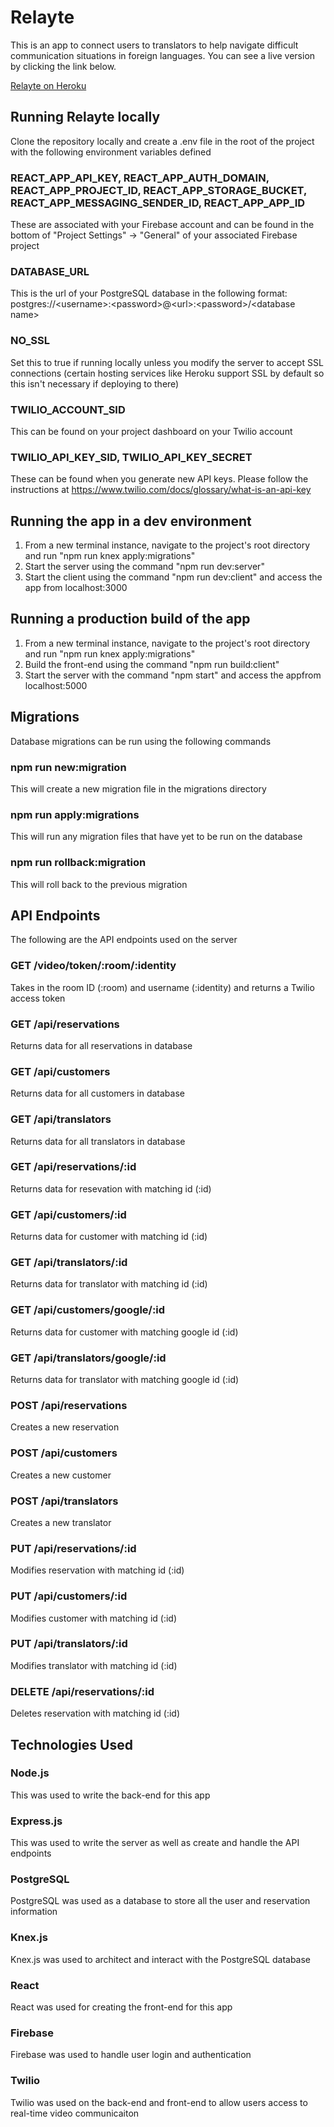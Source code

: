 # Relayte
This is an app to connect users to translators to help navigate difficult communication situations in foreign languages.  You can see a live version by clicking the link below.

[Relayte on Heroku](https://relayte.herokuapp.com/)

## Running Relayte locally
Clone the repository locally and create a .env file in the root of the project with the following environment variables defined

### REACT_APP_API_KEY, REACT_APP_AUTH_DOMAIN, REACT_APP_PROJECT_ID, REACT_APP_STORAGE_BUCKET, REACT_APP_MESSAGING_SENDER_ID, REACT_APP_APP_ID
These are associated with your Firebase account and can be found in the bottom of
"Project Settings" -> "General"
of your associated Firebase project

### DATABASE_URL
This is the url of your PostgreSQL database in the following format:
postgres://\<username>:\<password>@\<url>:\<password>/\<database name>

### NO_SSL
Set this to true if running locally unless you modify the server to accept SSL connections (certain hosting services like Heroku support SSL by default so this isn't necessary if deploying to there)

### TWILIO_ACCOUNT_SID
This can be found on your project dashboard on your Twilio account

### TWILIO_API_KEY_SID, TWILIO_API_KEY_SECRET
These can be found when you generate new API keys.  Please follow the instructions at https://www.twilio.com/docs/glossary/what-is-an-api-key

## Running the app in a dev environment
1. From a new terminal instance, navigate to the project's root directory and run "npm run knex apply:migrations"
2. Start the server using the command "npm run dev:server"
3. Start the client using the command "npm run dev:client" and access the app from localhost:3000

## Running a production build of the app
1. From a new terminal instance, navigate to the project's root directory and run "npm run knex apply:migrations"
2. Build the front-end using the command "npm run build:client"
3. Start the server with the command "npm start" and access the appfrom localhost:5000

## Migrations
Database migrations can be run using the following commands

### npm run new:migration <migration name>
This will create a new migration file in the migrations directory

### npm run apply:migrations
This will run any migration files that have yet to be run on the database

### npm run rollback:migration
This will roll back to the previous migration

## API Endpoints

The following are the API endpoints used on the server

### GET /video/token/:room/:identity
Takes in the room ID (:room) and username (:identity) and returns a Twilio access token

### GET /api/reservations
Returns data for all reservations in database

### GET /api/customers
Returns data for all customers in database

### GET /api/translators
Returns data for all translators in database

### GET /api/reservations/:id
Returns data for resevation with matching id (:id)

### GET /api/customers/:id
Returns data for customer with matching id (:id)

### GET /api/translators/:id
Returns data for translator with matching id (:id)

### GET /api/customers/google/:id
Returns data for customer with matching google id (:id)

### GET /api/translators/google/:id
Returns data for translator with matching google id (:id)

### POST /api/reservations
Creates a new reservation

### POST /api/customers
Creates a new customer

### POST /api/translators
Creates a new translator

### PUT /api/reservations/:id
Modifies reservation with matching id (:id)

### PUT /api/customers/:id
Modifies customer with matching id (:id)

### PUT /api/translators/:id
Modifies translator with matching id (:id)

### DELETE /api/reservations/:id
Deletes reservation with matching id (:id)

## Technologies Used
### Node.js
This was used to write the back-end for this app

### Express.js
This was used to write the server as well as create and handle the API endpoints

### PostgreSQL
PostgreSQL was used as a database to store all the user and reservation information

### Knex.js
Knex.js was used to architect and interact with the PostgreSQL database

### React
React was used for creating the front-end for this app

### Firebase
Firebase was used to handle user login and authentication

### Twilio
Twilio was used on the back-end and front-end to allow users access to real-time video communicaiton
